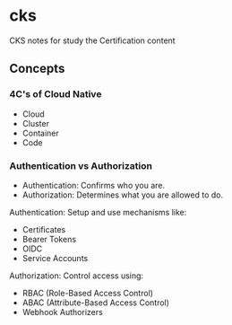 # cks
CKS notes for study the Certification content

## Concepts
### 4C's of Cloud Native

* Cloud
* Cluster
* Container
* Code

### Authentication vs Authorization
* Authentication: Confirms who you are.
* Authorization: Determines what you are allowed to do.

Authentication: Setup and use mechanisms like:
- Certificates
- Bearer Tokens
- OIDC
- Service Accounts

Authorization: Control access using:
- RBAC (Role-Based Access Control)
- ABAC (Attribute-Based Access Control)
- Webhook Authorizers

